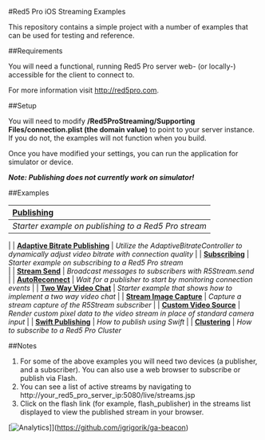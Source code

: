 #Red5 Pro iOS Streaming Examples

This repository contains a simple project with a number of examples that can be used for testing and reference.  

##Requirements

You will need a functional, running Red5 Pro server web- (or locally-) accessible for the client to connect to.  

For more information visit http://red5pro.com.

##Setup

You will need to modify **/Red5ProStreaming/Supporting Files/connection.plist (the domain value)** to point to your server instance.  If you do not, the examples will not function when you build.

Once you have modified your settings, you can run the application for simulator or device. 

***Note: Publishing does not currently work on simulator!***

##Examples



| [Publishing](https://github.com/red5pro/streaming-ios/tree/master/Red5ProStreaming/Examples/Publish)                 
| :-----
| *Starter example on publishing to a Red5 Pro stream* 
|
| **[Adaptive Bitrate Publishing](https://github.com/red5pro/streaming-ios/tree/master/Red5ProStreaming/Examples/AdaptiveBitratePublish)**
| *Utilize the AdaptiveBitrateController to dynamically adjust video bitrate with connection quality*
|
| **[Subscribing](https://github.com/red5pro/streaming-ios/tree/master/Red5ProStreaming/Examples/Subscribe)**
| *Starter example on subscribing to a Red5 Pro stream*  
|
| **[Stream Send](https://github.com/red5pro/streaming-ios/tree/master/Red5ProStreaming/Examples/StreamSend)**
| *Broadcast messages to subscribers with R5Stream.send*  
|
| **[AutoReconnect](https://github.com/red5pro/streaming-ios/tree/master/Red5ProStreaming/Examples/AutoReconnect)**
| *Wait for a publisher to start by monitoring connection events* 
|
| **[Two Way Video Chat](https://github.com/red5pro/streaming-ios/tree/master/Red5ProStreaming/Examples/TwoWayVideoChat)**
| *Starter example that shows how to implement a two way video chat* 
|
| **[Stream Image Capture](Red5ProStreaming/Examples/StreamImage)**
| *Capture a stream capture of the R5Stream subscriber* 
|
| **[Custom Video Source](Red5ProStreaming/Examples/CustomVideo)**
| *Render custom pixel data to the video stream in place of standard camera input* 
|
| **[Swift Publishing](Red5ProStreaming/Examples/SwiftPublish)**
| *How to publish using Swift* 
|
| **[Clustering](Red5ProStreaming/Examples/Clustering)**
| *How to subscribe to a Red5 Pro Cluster* 
     
##Notes

1. For some of the above examples you will need two devices (a publisher, and a subscriber). You can also use a web browser to subscribe or publish via Flash.
2. You can see a list of active streams by navigating to http://your_red5_pro_server_ip:5080/live/streams.jsp
3. Click on the flash link (for example, flash_publisher) in the streams list displayed to view the published stream in your browser.

[![Analytics](https://ga-beacon.appspot.com/UA-59819838-3/red5pro/streaming-ios?pixel)]](https://github.com/igrigorik/ga-beacon)
